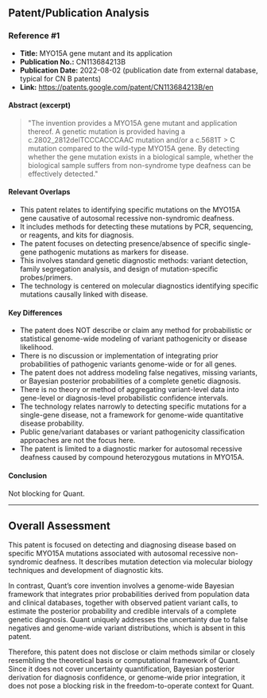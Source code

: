 ## Patent/Publication Analysis

### Reference #1

- **Title:** MYO15A gene mutant and its application
- **Publication No.:** CN113684213B
- **Publication Date:** 2022-08-02 (publication date from external database, typical for CN B patents)
- **Link:** https://patents.google.com/patent/CN113684213B/en

#### Abstract (excerpt)

> "The invention provides a MYO15A gene mutant and application thereof. A genetic mutation is provided having a c.2802_2812delTCCCACCCAAC mutation and/or a c.5681T > C mutation compared to the wild-type MYO15A gene. By detecting whether the gene mutation exists in a biological sample, whether the biological sample suffers from non-syndrome type deafness can be effectively detected."

#### Relevant Overlaps

- This patent relates to identifying specific mutations on the MYO15A gene causative of autosomal recessive non-syndromic deafness.
- It includes methods for detecting these mutations by PCR, sequencing, or reagents, and kits for diagnosis.
- The patent focuses on detecting presence/absence of specific single-gene pathogenic mutations as markers for disease.
- This involves standard genetic diagnostic methods: variant detection, family segregation analysis, and design of mutation-specific probes/primers.
- The technology is centered on molecular diagnostics identifying specific mutations causally linked with disease.

#### Key Differences

- The patent does NOT describe or claim any method for probabilistic or statistical genome-wide modeling of variant pathogenicity or disease likelihood.
- There is no discussion or implementation of integrating prior probabilities of pathogenic variants genome-wide or for all genes.
- The patent does not address modeling false negatives, missing variants, or Bayesian posterior probabilities of a complete genetic diagnosis.
- There is no theory or method of aggregating variant-level data into gene-level or diagnosis-level probabilistic confidence intervals.
- The technology relates narrowly to detecting specific mutations for a single-gene disease, not a framework for genome-wide quantitative disease probability.
- Public gene/variant databases or variant pathogenicity classification approaches are not the focus here.
- The patent is limited to a diagnostic marker for autosomal recessive deafness caused by compound heterozygous mutations in MYO15A.

#### Conclusion

Not blocking for Quant.

---

## Overall Assessment

This patent is focused on detecting and diagnosing disease based on specific MYO15A mutations associated with autosomal recessive non-syndromic deafness. It describes mutation detection via molecular biology techniques and development of diagnostic kits.

In contrast, Quant’s core invention involves a genome-wide Bayesian framework that integrates prior probabilities derived from population data and clinical databases, together with observed patient variant calls, to estimate the posterior probability and credible intervals of a complete genetic diagnosis. Quant uniquely addresses the uncertainty due to false negatives and genome-wide variant distributions, which is absent in this patent.

Therefore, this patent does not disclose or claim methods similar or closely resembling the theoretical basis or computational framework of Quant. Since it does not cover uncertainty quantification, Bayesian posterior derivation for diagnosis confidence, or genome-wide prior integration, it does not pose a blocking risk in the freedom-to-operate context for Quant.
